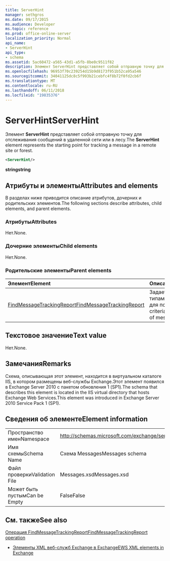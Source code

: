 ```yaml
---
title: ServerHint
manager: sethgros
ms.date: 09/17/2015
ms.audience: Developer
ms.topic: reference
ms.prod: office-online-server
localization_priority: Normal
api_name:
- ServerHint
api_type:
- schema
ms.assetid: 5ac60472-a565-43d1-a5fb-8be0c9511f82
description: Элемент ServerHint представляет собой отправную точку для отслеживания сообщений в удаленной сети или в лесу.
ms.openlocfilehash: 96953f70c239254d15b9d8173f951b52ca95a546
ms.sourcegitcommit: 34041125dc8c5f993b21cebfc4f8b72f0fd2cb6f
ms.translationtype: MT
ms.contentlocale: ru-RU
ms.lasthandoff: 06/11/2018
ms.locfileid: "19835376"
---
```

# <a name="serverhint"></a><span data-ttu-id="5360f-103">ServerHint</span><span class="sxs-lookup"><span data-stu-id="5360f-103">ServerHint</span></span>

<span data-ttu-id="5360f-104">Элемент **ServerHint** представляет собой отправную точку для отслеживания сообщений в удаленной сети или в лесу.</span><span class="sxs-lookup"><span data-stu-id="5360f-104">The **ServerHint** element represents the starting point for tracking a message in a remote site or forest.</span></span> 
  
```xml
<ServerHint/>
```

 <span data-ttu-id="5360f-105">**string**</span><span class="sxs-lookup"><span data-stu-id="5360f-105">**string**</span></span>
## <a name="attributes-and-elements"></a><span data-ttu-id="5360f-106">Атрибуты и элементы</span><span class="sxs-lookup"><span data-stu-id="5360f-106">Attributes and elements</span></span>

<span data-ttu-id="5360f-107">В разделах ниже приводится описание атрибутов, дочерних и родительских элементов.</span><span class="sxs-lookup"><span data-stu-id="5360f-107">The following sections describe attributes, child elements, and parent elements.</span></span>
  
### <a name="attributes"></a><span data-ttu-id="5360f-108">Атрибуты</span><span class="sxs-lookup"><span data-stu-id="5360f-108">Attributes</span></span>

<span data-ttu-id="5360f-109">Нет.</span><span class="sxs-lookup"><span data-stu-id="5360f-109">None.</span></span>
  
### <a name="child-elements"></a><span data-ttu-id="5360f-110">Дочерние элементы</span><span class="sxs-lookup"><span data-stu-id="5360f-110">Child elements</span></span>

<span data-ttu-id="5360f-111">Нет.</span><span class="sxs-lookup"><span data-stu-id="5360f-111">None.</span></span>
  
### <a name="parent-elements"></a><span data-ttu-id="5360f-112">Родительские элементы</span><span class="sxs-lookup"><span data-stu-id="5360f-112">Parent elements</span></span>

|<span data-ttu-id="5360f-113">**Элемент**</span><span class="sxs-lookup"><span data-stu-id="5360f-113">**Element**</span></span>|<span data-ttu-id="5360f-114">**Описание**</span><span class="sxs-lookup"><span data-stu-id="5360f-114">**Description**</span></span>|
|:-----|:-----|
|[<span data-ttu-id="5360f-115">FindMessageTrackingReport</span><span class="sxs-lookup"><span data-stu-id="5360f-115">FindMessageTrackingReport</span></span>](findmessagetrackingreport.md) <br/> |<span data-ttu-id="5360f-116">Задает условия типам сообщений для поиска.</span><span class="sxs-lookup"><span data-stu-id="5360f-116">Specifies criteria for the types of messages to find.</span></span>  <br/> |
   
## <a name="text-value"></a><span data-ttu-id="5360f-117">Текстовое значение</span><span class="sxs-lookup"><span data-stu-id="5360f-117">Text value</span></span>

<span data-ttu-id="5360f-118">Нет.</span><span class="sxs-lookup"><span data-stu-id="5360f-118">None.</span></span>
  
## <a name="remarks"></a><span data-ttu-id="5360f-119">Замечания</span><span class="sxs-lookup"><span data-stu-id="5360f-119">Remarks</span></span>

<span data-ttu-id="5360f-120">Схема, описывающая этот элемент, находится в виртуальном каталоге IIS, в котором размещены веб-службы Exchange.Этот элемент появился в Exchange Server 2010 с пакетом обновления 1 (SP1).</span><span class="sxs-lookup"><span data-stu-id="5360f-120">The schema that describes this element is located in the IIS virtual directory that hosts Exchange Web Services.This element was introduced in Exchange Server 2010 Service Pack 1 (SP1).</span></span>
  
## <a name="element-information"></a><span data-ttu-id="5360f-121">Сведения об элементе</span><span class="sxs-lookup"><span data-stu-id="5360f-121">Element information</span></span>

|||
|:-----|:-----|
|<span data-ttu-id="5360f-122">Пространство имен</span><span class="sxs-lookup"><span data-stu-id="5360f-122">Namespace</span></span>  <br/> |http://schemas.microsoft.com/exchange/services/2006/messages  <br/> |
|<span data-ttu-id="5360f-123">Имя схемы</span><span class="sxs-lookup"><span data-stu-id="5360f-123">Schema Name</span></span>  <br/> |<span data-ttu-id="5360f-124">Схема Messages</span><span class="sxs-lookup"><span data-stu-id="5360f-124">Messages schema</span></span>  <br/> |
|<span data-ttu-id="5360f-125">Файл проверки</span><span class="sxs-lookup"><span data-stu-id="5360f-125">Validation File</span></span>  <br/> |<span data-ttu-id="5360f-126">Messages.xsd</span><span class="sxs-lookup"><span data-stu-id="5360f-126">Messages.xsd</span></span>  <br/> |
|<span data-ttu-id="5360f-127">Может быть пустым</span><span class="sxs-lookup"><span data-stu-id="5360f-127">Can be Empty</span></span>  <br/> |<span data-ttu-id="5360f-128">False</span><span class="sxs-lookup"><span data-stu-id="5360f-128">False</span></span>  <br/> |
   
## <a name="see-also"></a><span data-ttu-id="5360f-129">См. также</span><span class="sxs-lookup"><span data-stu-id="5360f-129">See also</span></span>



[<span data-ttu-id="5360f-130">Операция FindMessageTrackingReport</span><span class="sxs-lookup"><span data-stu-id="5360f-130">FindMessageTrackingReport operation</span></span>](findmessagetrackingreport-operation.md)


- [<span data-ttu-id="5360f-131">Элементы XML веб-служб Exchange в Exchange</span><span class="sxs-lookup"><span data-stu-id="5360f-131">EWS XML elements in Exchange</span></span>](ews-xml-elements-in-exchange.md)

